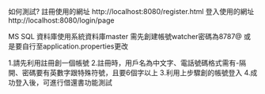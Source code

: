 如何測試?
註冊使用的網址 http://localhost:8080/register.html
登入使用的網址 http://localhost:8080/login/page

MS SQL
資料庫使用系統資料庫master
需先創建帳號watcher密碼為8787@
或是要自行至application.properties更改

1.請先利用註冊創一個帳號
2.註冊時，用戶名為中文字、電話號碼格式需有-隔開、密碼要有英數字跟特殊符號，且要6個字以上
3.利用上步驟創的帳號登入
4.成功登入後，可進行借還書功能測試
